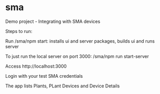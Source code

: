 # sma
Demo project - Integrating with SMA devices

Steps to run:

Run /sma/npm start: installs ui and server packages, builds ui and runs server

To just run the local server on port 3000: /sma/npm run start-server

Access http://localhost:3000

Login with your test SMA credentials

The app lists Plants, PLant Devices and Device Details
